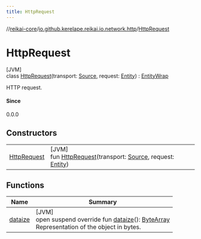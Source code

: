 ```yaml
---
title: HttpRequest
---
```

//[reikai-core](../../../index.html)/[io.github.kerelape.reikai.io.network.http](../index.html)/[HttpRequest](index.html)



# HttpRequest



[JVM]\
class [HttpRequest](index.html)(transport: [Source](../../io.github.kerelape.reikai.io/-source/index.html), request: [Entity](../../io.github.kerelape.reikai.core/-entity/index.html)) : [EntityWrap](../../io.github.kerelape.reikai.core/-entity-wrap/index.html)

HTTP request.



#### Since



0.0.0



## Constructors


| | |
|---|---|
| [HttpRequest](-http-request.html) | [JVM]<br>fun [HttpRequest](-http-request.html)(transport: [Source](../../io.github.kerelape.reikai.io/-source/index.html), request: [Entity](../../io.github.kerelape.reikai.core/-entity/index.html)) |


## Functions


| Name | Summary |
|---|---|
| [dataize](../../io.github.kerelape.reikai.core/-entity/dataize.html) | [JVM]<br>open suspend override fun [dataize](../../io.github.kerelape.reikai.core/-entity/dataize.html)(): [ByteArray](https://kotlinlang.org/api/latest/jvm/stdlib/kotlin/-byte-array/index.html)<br>Representation of the object in bytes. |

